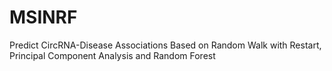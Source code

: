 # MSINRF
Predict CircRNA-Disease Associations Based on  Random Walk with Restart, Principal Component Analysis and Random Forest
